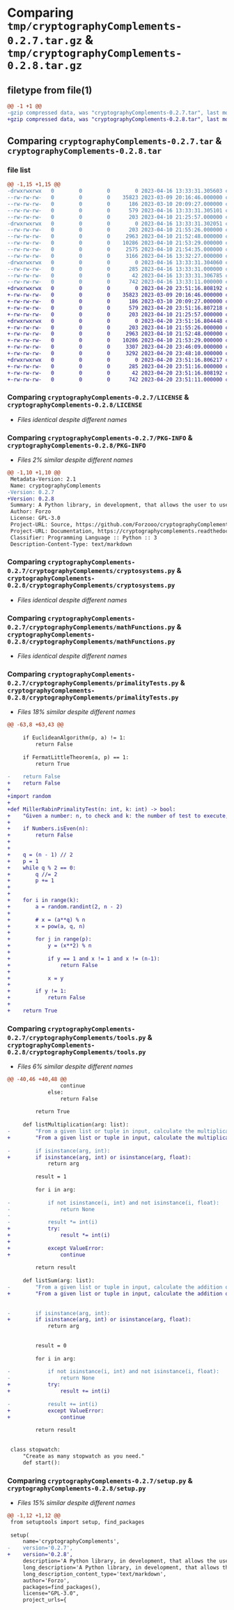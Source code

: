 # Comparing `tmp/cryptographyComplements-0.2.7.tar.gz` & `tmp/cryptographyComplements-0.2.8.tar.gz`

## filetype from file(1)

```diff
@@ -1 +1 @@
-gzip compressed data, was "cryptographyComplements-0.2.7.tar", last modified: Sun Apr 16 13:33:31 2023, max compression
+gzip compressed data, was "cryptographyComplements-0.2.8.tar", last modified: Thu Apr 20 23:51:16 2023, max compression
```

## Comparing `cryptographyComplements-0.2.7.tar` & `cryptographyComplements-0.2.8.tar`

### file list

```diff
@@ -1,15 +1,15 @@
-drwxrwxrwx   0        0        0        0 2023-04-16 13:33:31.305603 cryptographyComplements-0.2.7/
--rw-rw-rw-   0        0        0    35823 2023-03-09 20:16:46.000000 cryptographyComplements-0.2.7/LICENSE
--rw-rw-rw-   0        0        0      186 2023-03-10 20:09:27.000000 cryptographyComplements-0.2.7/MANIFEST.in
--rw-rw-rw-   0        0        0      579 2023-04-16 13:33:31.305101 cryptographyComplements-0.2.7/PKG-INFO
--rw-rw-rw-   0        0        0      203 2023-04-10 21:25:57.000000 cryptographyComplements-0.2.7/__init__.py
-drwxrwxrwx   0        0        0        0 2023-04-16 13:33:31.302051 cryptographyComplements-0.2.7/cryptographyComplements/
--rw-rw-rw-   0        0        0      203 2023-04-10 21:55:26.000000 cryptographyComplements-0.2.7/cryptographyComplements/__init__.py
--rw-rw-rw-   0        0        0     2963 2023-04-10 21:52:48.000000 cryptographyComplements-0.2.7/cryptographyComplements/cryptosystems.py
--rw-rw-rw-   0        0        0    10286 2023-04-10 21:53:29.000000 cryptographyComplements-0.2.7/cryptographyComplements/mathFunctions.py
--rw-rw-rw-   0        0        0     2575 2023-04-10 21:54:35.000000 cryptographyComplements-0.2.7/cryptographyComplements/primalityTests.py
--rw-rw-rw-   0        0        0     3166 2023-04-16 13:32:27.000000 cryptographyComplements-0.2.7/cryptographyComplements/tools.py
-drwxrwxrwx   0        0        0        0 2023-04-16 13:33:31.304060 cryptographyComplements-0.2.7/cryptographyComplements.egg-info/
--rw-rw-rw-   0        0        0      285 2023-04-16 13:33:31.000000 cryptographyComplements-0.2.7/cryptographyComplements.egg-info/SOURCES.txt
--rw-rw-rw-   0        0        0       42 2023-04-16 13:33:31.306785 cryptographyComplements-0.2.7/setup.cfg
--rw-rw-rw-   0        0        0      742 2023-04-16 13:33:11.000000 cryptographyComplements-0.2.7/setup.py
+drwxrwxrwx   0        0        0        0 2023-04-20 23:51:16.808192 cryptographyComplements-0.2.8/
+-rw-rw-rw-   0        0        0    35823 2023-03-09 20:16:46.000000 cryptographyComplements-0.2.8/LICENSE
+-rw-rw-rw-   0        0        0      186 2023-03-10 20:09:27.000000 cryptographyComplements-0.2.8/MANIFEST.in
+-rw-rw-rw-   0        0        0      579 2023-04-20 23:51:16.807218 cryptographyComplements-0.2.8/PKG-INFO
+-rw-rw-rw-   0        0        0      203 2023-04-10 21:25:57.000000 cryptographyComplements-0.2.8/__init__.py
+drwxrwxrwx   0        0        0        0 2023-04-20 23:51:16.804448 cryptographyComplements-0.2.8/cryptographyComplements/
+-rw-rw-rw-   0        0        0      203 2023-04-10 21:55:26.000000 cryptographyComplements-0.2.8/cryptographyComplements/__init__.py
+-rw-rw-rw-   0        0        0     2963 2023-04-10 21:52:48.000000 cryptographyComplements-0.2.8/cryptographyComplements/cryptosystems.py
+-rw-rw-rw-   0        0        0    10286 2023-04-10 21:53:29.000000 cryptographyComplements-0.2.8/cryptographyComplements/mathFunctions.py
+-rw-rw-rw-   0        0        0     3307 2023-04-20 23:46:09.000000 cryptographyComplements-0.2.8/cryptographyComplements/primalityTests.py
+-rw-rw-rw-   0        0        0     3292 2023-04-20 23:48:10.000000 cryptographyComplements-0.2.8/cryptographyComplements/tools.py
+drwxrwxrwx   0        0        0        0 2023-04-20 23:51:16.806217 cryptographyComplements-0.2.8/cryptographyComplements.egg-info/
+-rw-rw-rw-   0        0        0      285 2023-04-20 23:51:16.000000 cryptographyComplements-0.2.8/cryptographyComplements.egg-info/SOURCES.txt
+-rw-rw-rw-   0        0        0       42 2023-04-20 23:51:16.808192 cryptographyComplements-0.2.8/setup.cfg
+-rw-rw-rw-   0        0        0      742 2023-04-20 23:51:11.000000 cryptographyComplements-0.2.8/setup.py
```

### Comparing `cryptographyComplements-0.2.7/LICENSE` & `cryptographyComplements-0.2.8/LICENSE`

 * *Files identical despite different names*

### Comparing `cryptographyComplements-0.2.7/PKG-INFO` & `cryptographyComplements-0.2.8/PKG-INFO`

 * *Files 2% similar despite different names*

```diff
@@ -1,10 +1,10 @@
 Metadata-Version: 2.1
 Name: cryptographyComplements
-Version: 0.2.7
+Version: 0.2.8
 Summary: A Python library, in development, that allows the user to use cryptography, and related, functions.
 Author: Forzo
 License: GPL-3.0
 Project-URL: Source, https://github.com/Forzooo/cryptographyComplements
 Project-URL: Documentation, https://cryptographycomplements.readthedocs.io/
 Classifier: Programming Language :: Python :: 3
 Description-Content-Type: text/markdown
```

### Comparing `cryptographyComplements-0.2.7/cryptographyComplements/cryptosystems.py` & `cryptographyComplements-0.2.8/cryptographyComplements/cryptosystems.py`

 * *Files identical despite different names*

### Comparing `cryptographyComplements-0.2.7/cryptographyComplements/mathFunctions.py` & `cryptographyComplements-0.2.8/cryptographyComplements/mathFunctions.py`

 * *Files identical despite different names*

### Comparing `cryptographyComplements-0.2.7/cryptographyComplements/primalityTests.py` & `cryptographyComplements-0.2.8/cryptographyComplements/primalityTests.py`

 * *Files 18% similar despite different names*

```diff
@@ -63,8 +63,43 @@
 
     if EuclideanAlgorithm(p, a) != 1:
         return False
     
     if FermatLittleTheorem(a, p) == 1:
         return True
     
-    return False
+    return False
+
+import random
+
+def MillerRabinPrimalityTest(n: int, k: int) -> bool:
+    "Given a number: n, to check and k: the number of test to execute, see if the number is prime or not. This primality test is probabilistic."
+
+    if Numbers.isEven(n):
+        return False
+    
+
+    q = (n - 1) // 2
+    p = 1
+    while q % 2 == 0:
+        q //= 2
+        p += 1
+
+
+    for i in range(k):
+        a = random.randint(2, n - 2)
+
+        # x = (a**q) % n
+        x = pow(a, q, n)
+
+        for j in range(p):
+            y = (x**2) % n
+
+            if y == 1 and x != 1 and x != (n-1):
+                return False
+        
+            x = y
+
+        if y != 1:
+            return False
+        
+    return True
```

### Comparing `cryptographyComplements-0.2.7/cryptographyComplements/tools.py` & `cryptographyComplements-0.2.8/cryptographyComplements/tools.py`

 * *Files 6% similar despite different names*

```diff
@@ -40,46 +40,48 @@
                 continue
             else:
                 return False
             
         return True
 
     def listMultiplication(arg: list):
-        "From a given list or tuple in input, calculate the multiplication of the numbers inside it"
+        "From a given list or tuple in input, calculate the multiplication of the numbers inside it. \n\nNote: Non-numerical values will be skipped."
 
-        if isinstance(arg, int):
+        if isinstance(arg, int) or isinstance(arg, float):
             return arg
 
         result = 1
 
         for i in arg:
 
-            if not isinstance(i, int) and not isinstance(i, float):
-                return None
-
-            result *= int(i)
+            try:
+                result *= int(i)
+            
+            except ValueError:
+                continue
 
         return result
 
     def listSum(arg: list):
-        "From a given list or tuple in input, calculate the addition of the numbers inside it"
+        "From a given list or tuple in input, calculate the addition of the numbers inside it. \n\nNote: Non-numerical values will be skipped."
 
         
-        if isinstance(arg, int):
+        if isinstance(arg, int) or isinstance(arg, float):
             return arg
         
 
         result = 0
 
         for i in arg:
 
-            if not isinstance(i, int) and not isinstance(i, float):
-                return None
+            try:
+                result += int(i)
 
-            result += int(i)
+            except ValueError:
+                continue
 
         return result
     
 
 class stopwatch:
     "Create as many stopwatch as you need."
     def start():
```

### Comparing `cryptographyComplements-0.2.7/setup.py` & `cryptographyComplements-0.2.8/setup.py`

 * *Files 15% similar despite different names*

```diff
@@ -1,12 +1,12 @@
 from setuptools import setup, find_packages
 
 setup(
     name='cryptographyComplements',
-    version='0.2.7',
+    version='0.2.8',
     description='A Python library, in development, that allows the user to use cryptography, and related, functions.',
     long_description='A Python library, in development, that allows the user to use cryptography, and related, functions.',
     long_description_content_type='text/markdown',
     author='Forzo',
     packages=find_packages(),
     license="GPL-3.0",
     project_urls={
```

